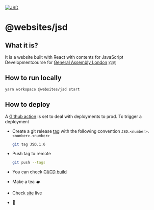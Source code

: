[![JSD](https://github.com/pataruco/ga/actions/workflows/deploy-jsd.yml/badge.svg)](https://github.com/pataruco/ga/actions/workflows/deploy-jsd.yml)

# @websites/jsd

## What it is?

It is a website built with React with contents for JavaScript Developmentcourse for [General Assembly London][ga] 🇬🇧

## How to run locally

```sh
yarn workspace @websites/jsd start
```

## How to deploy

A [Github action][gh-actions] is set to deal with deployments to prod. To trigger a deployment

- Create a git release [tag][git-tag] with the following convention `JSD.<number>.<number>.<number>`

  ```sh
  git tag JSD.1.0
  ```

- Push tag to remote

  ```sh
  git push --tags
  ```

- You can check [CI/CD build](https://github.com/pataruco/ga/actions/workflows/deploy-jsd.yml?query=workflow%3ACI)

- Make a tea 🫖

- Check [site][site] live

- 🚀

[react]: https://reactjs.org/
[netlify]: https://www.netlify.com/
[ga]: https://generalassemb.ly/locations/london
[gh-actions]: https://github.com/features/actions
[remark]: https://github.com/gnab/remark/
[remark-syntax]: https://github.com/gnab/remark/wiki/Markdown
[git-tag]: https://git-scm.com/book/en/v2/Git-Basics-Tagging
[site]: https://fewd.pataruco.dev/
